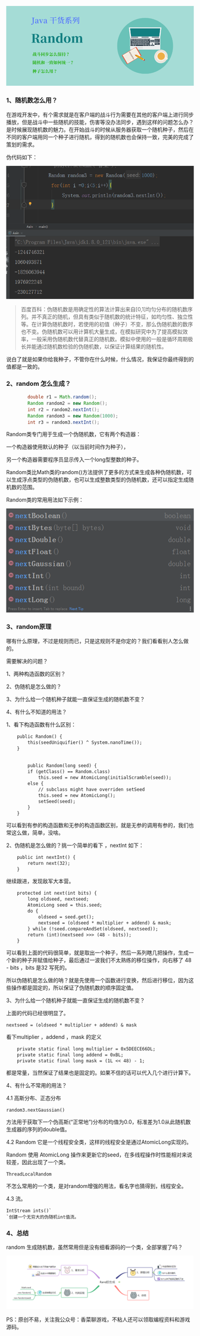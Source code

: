 ![](../../img/20200512/0.png)

### 1、随机数怎么用？

在游戏开发中，有个需求就是在客户端的战斗行为需要在其他的客户端上进行同步播放，但是战斗中一些随机的技能，伤害等没办法同步，遇到这样的问题怎么办？是时候展现随机数的魅力。在开始战斗的时候从服务器获取一个随机种子，然后在不同的客户端用同一个种子进行随机，得到的随机数也会保持一致，完美的完成了策划的需求。

伪代码如下：

![](../../img/20200512/1.png)



> 百度百科：伪随机数是用确定性的算法计算出来自[0,1]均匀分布的随机数序列。并不真正的随机，但具有类似于随机数的统计特征，如均匀性、独立性等。在计算伪随机数时，若使用的初值（种子）不变，那么伪随机数的数序也不变。伪随机数可以用计算机大量生成，在模拟研究中为了提高模拟效率，一般采用伪随机数代替真正的随机数。模拟中使用的一般是循环周期极长并能通过随机数检验的伪随机数，以保证计算结果的随机性。 

说白了就是如果你给我种子，不管你在什么时候，什么情况，我保证你最终得到的值都是一致的。

### 2、random 怎么生成？

```java
        double r1 = Math.random();
        Random random2 = new Random();
        int r2 = random2.nextInt();
        Random random3 = new Random(1000);
        int r3 = random3.nextInt();
```

Random类专门用于生成一个伪随机数，它有两个构造器：

一个构造器使用默认的种子（以当前时间作为种子），

另一个构造器需要程序员显示传入一个long型整数的种子。

Random类比Math类的random()方法提供了更多的方式来生成各种伪随机数，可以生成浮点类型的伪随机数，也可以生成整数类型的伪随机数，还可以指定生成随机数的范围。

Random类的常用用法如下示例：

![](../../img/20200512/2.png)


### 3、random原理

哪有什么原理，不过是规则而已，只是这规则不是你定的？我们看看别人怎么做的。

需要解决的问题？

1、两种构造函数的区别？

2、伪随机是怎么做的？

3、为什么给一个随机种子就能一直保证生成的随机数不变？

4、有什么不知道的用法？

1、看下构造函数有什么区别：

```
    public Random() {
        this(seedUniquifier() ^ System.nanoTime());
    }
    
```

```
        public Random(long seed) {
        if (getClass() == Random.class)
            this.seed = new AtomicLong(initialScramble(seed));
        else {
            // subclass might have overriden setSeed
            this.seed = new AtomicLong();
            setSeed(seed);
        }
    }
```

可以看到有参的构造函数和无参的构造函数区别，就是无参的调用有参的，我们也常这么做，简单，没啥。

2、伪随机是怎么做的？挑一个简单的看下 ，nextInt 如下：

```
    public int nextInt() {
        return next(32);
    }
```
继续跟进，发现敌军大本营。
```
    protected int next(int bits) {
        long oldseed, nextseed;
        AtomicLong seed = this.seed;
        do {
            oldseed = seed.get();
            nextseed = (oldseed * multiplier + addend) & mask;
        } while (!seed.compareAndSet(oldseed, nextseed));
        return (int)(nextseed >>> (48 - bits));
    }
```

可以看到上面的代码很简单，就是取出一个种子，然后一系列瞎几把操作，生成一个新的种子并赋值给种子，最后通过一波我们不太熟练的移位操作，向右移了 48 - bits ，bits 是32 写死的。

所以伪随机是怎么做的呐？就是先使用一个函数进行变换，然后进行移位，因为这些操作都是固定的，所以保证了伪随机数的顺序固定值。

3、为什么给一个随机种子就能一直保证生成的随机数不变？

上面的代码已经很明显了。

```
nextseed = (oldseed * multiplier + addend) & mask
```
看下multiplier ，addend ，mask 的定义
```
    private static final long multiplier = 0x5DEECE66DL;
    private static final long addend = 0xBL;
    private static final long mask = (1L << 48) - 1;
```
都是常量，当然保证了结果也是固定的。如果不信的话可以代入几个进行计算下。

4、有什么不常用的用法？

4.1 高斯分布、正态分布

```
random3.nextGaussian()
```

方法用于获取下一个伪高斯(“正常地”)分布的均值为0.0，标准差为1.0从此随机数生成器的序列的double值。

4.2 Random 它是一个线程安全类，这样的线程安全是通过AtomicLong实现的。

Random 使用 AtomicLong 操作来更新它的seed，在多线程操作时性能相对来说较差，因此出现了一个类。

```
ThreadLocalRandom
```

不怎么常用的一个类，是对random增强的用法，看名字也猜得到，线程安全。

4.3 流。

```
IntStream ints()`
`创建一个无穷大的伪随机int值流。
```

### 4、总结

random 生成随机数，虽然常用但是没有细看源码的一个类，全部掌握了吗？

![](../../img/20200512/4.png)

PS：原创不易，关注我公众号：香菜聊游戏，不粘人还可以领取编程资料和游戏源码。
